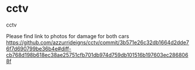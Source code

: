 # cctv
cctv

Please find link to photos for damage for both cars
https://github.com/azzurrideigns/cctv/commit/3b571e26c32db1664d2dde76f7d690799be36b4e#diff-cb768d198b618ec38ae25751cfb701db974d759db101516b197603ec2868068f
